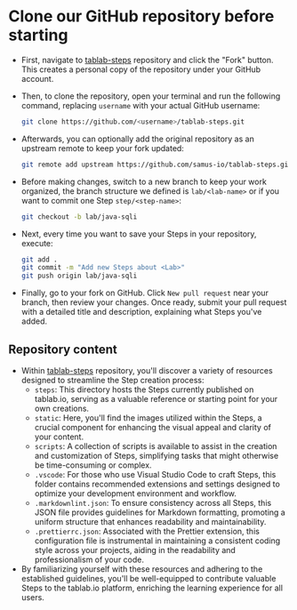 # Clone our GitHub repository before starting

* First, navigate to [tablab-steps][1] repository and click the "Fork" button. This creates a personal copy of the repository under your GitHub account.
* Then, to clone the repository, open your terminal and run the following command, replacing `username` with your actual GitHub username:

  ```bash
  git clone https://github.com/<username>/tablab-steps.git
  ```

* Afterwards, you can optionally add the original repository as an upstream remote to keep your fork updated:

  ```bash
  git remote add upstream https://github.com/samus-io/tablab-steps.git
  ```

* Before making changes, switch to a new branch to keep your work organized, the branch structure we defined is `lab/<lab-name>` or if you want to commit one Step `step/<step-name>`:

  ```bash
  git checkout -b lab/java-sqli
  ```

* Next, every time you want to save your Steps in your repository, execute:

  ```bash
  git add .
  git commit -m "Add new Steps about <Lab>"
  git push origin lab/java-sqli
  ```

* Finally, go to your fork on GitHub. Click `New pull request` near your branch, then review your changes. Once ready, submit your pull request with a detailed title and description, explaining what Steps you've added.

## Repository content

* Within [tablab-steps][1] repository, you'll discover a variety of resources designed to streamline the Step creation process:
  * `steps`: This directory hosts the Steps currently published on tablab.io, serving as a valuable reference or starting point for your own creations.
  * `static`: Here, you'll find the images utilized within the Steps, a crucial component for enhancing the visual appeal and clarity of your content.
  * `scripts`: A collection of scripts is available to assist in the creation and customization of Steps, simplifying tasks that might otherwise be time-consuming or complex.
  * `.vscode`: For those who use Visual Studio Code to craft Steps, this folder contains recommended extensions and settings designed to optimize your development environment and workflow.
  * `.markdownlint.json`: To ensure consistency across all Steps, this JSON file provides guidelines for Markdown formatting, promoting a uniform structure that enhances readability and maintainability.
  * `.prettierrc.json`: Associated with the Prettier extension, this configuration file is instrumental in maintaining a consistent coding style across your projects, aiding in the readability and professionalism of your code.
* By familiarizing yourself with these resources and adhering to the established guidelines, you'll be well-equipped to contribute valuable Steps to the tablab.io platform, enriching the learning experience for all users.

[1]: https://github.com/samus-io/tablab-steps
